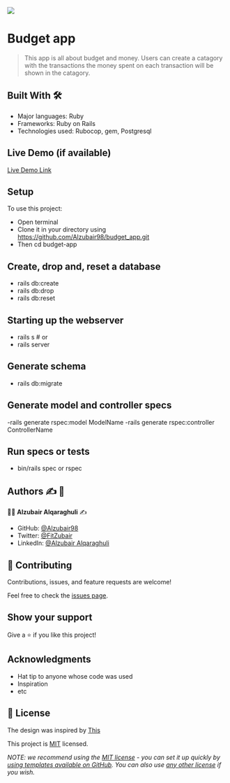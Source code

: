 ![](https://img.shields.io/badge/Microverse-blueviolet)

# Budget app

> This app is all about budget and money. Users can create a catagory with the transactions the money spent on each transaction will be shown in the catagory.

## Built With :hammer_and_wrench:

- Major languages: Ruby
- Frameworks: Ruby on Rails
- Technologies used: Rubocop, gem, Postgresql

## Live Demo (if available)

[Live Demo Link](https://livedemo.com)

## Setup

To use this project:

- Open terminal
- Clone it in your directory using
  https://github.com/Alzubair98/budget_app.git
- Then cd budget-app

## Create, drop and, reset a database

- rails db:create
- rails db:drop
- rails db:reset

## Starting up the webserver

- rails s # or
- rails server

## Generate schema

- rails db:migrate

## Generate model and controller specs

-rails generate rspec:model ModelName
-rails generate rspec:controller ControllerName

## Run specs or tests

- bin/rails spec or rspec

## Authors :writing_hand: :busts_in_silhouette:

:man_technologist: **Alzubair Alqaraghuli** :writing_hand:

- GitHub: [@Alzubair98](https://github.com/Alzubair98)
- Twitter: [@FitZubair](https://twitter.com/FitZubair)
- LinkedIn: [@Alzubair Alqaraghuli](https://www.linkedin.com/in/alzubair-alqaraghuli-272918233/)

## 🤝 Contributing

Contributions, issues, and feature requests are welcome!

Feel free to check the [issues page](../../issues/).

## Show your support

Give a ⭐️ if you like this project!

## Acknowledgments

- Hat tip to anyone whose code was used
- Inspiration
- etc

## 📝 License

The design was inspired by [This](https://creativecommons.org/licenses/by-nc/4.0/)

This project is [MIT](./LICENSE) licensed.

_NOTE: we recommend using the [MIT license](https://choosealicense.com/licenses/mit/) - you can set it up quickly by [using templates available on GitHub](https://docs.github.com/en/communities/setting-up-your-project-for-healthy-contributions/adding-a-license-to-a-repository). You can also use [any other license](https://choosealicense.com/licenses/) if you wish._
